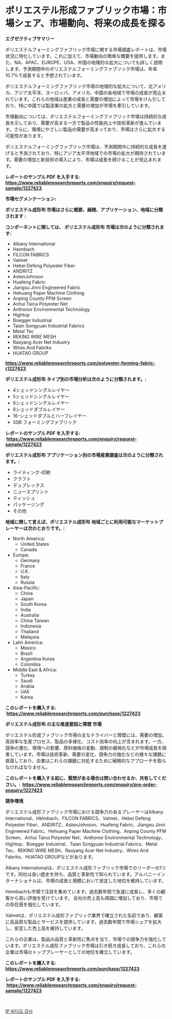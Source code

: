 <p><h1>ポリエステル形成ファブリック市場：市場シェア、市場動向、将来の成長を探る</h1></p><p><strong>エグゼクティブサマリー</strong></p>
<p><p>ポリエステルフォーミングファブリック市場に関する市場調査レポートは、市場状況に特化しています。これに加えて、市場動向の簡単な概要を提供します。また、NA、APAC、EUROPE、USA、中国の地理的な拡大についても詳しく説明します。予測期間中のポリエステルフォーミングファブリック市場は、年率10.7%で成長すると予想されています。</p><p>ポリエステルフォーミングファブリック市場の地理的な拡大について、北アメリカ、アジア太平洋、ヨーロッパ、アメリカ、中国の各地域で市場の成長が見込まれています。これらの地域は産業の成長と需要の増加によって市場をけん引しており、特に中国では製造業の拡大と需要の増加が市場を牽引しています。</p><p>市場動向については、ポリエステルフォーミングファブリック市場は持続的な成長を示しており、需要が高まる一方で製品の性能向上や技術革新が進んでいます。さらに、環境にやさしい製品の需要が高まっており、市場はさらに拡大する可能性があります。</p><p>ポリエステルフォーミングファブリック市場は、予測期間中に持続的な成長を遂げると予測されており、特にアジア太平洋地域での市場の拡大が期待されています。需要の増加と新技術の導入により、市場は成長を続けることが見込まれます。</p></p>
<p><strong>レポートのサンプル PDF を入手する: <a href="https://www.reliableresearchreports.com/enquiry/request-sample/1227423">https://www.reliableresearchreports.com/enquiry/request-sample/1227423</a></strong></p>
<p><strong>市場セグメンテーション:</strong></p>
<p><strong> ポリエステル成形布 市場はさらに概要、展開、アプリケーション、地域に分類されます :</strong></p>
<p><strong>コンポーネントに関しては、 ポリエステル成形布 市場は次のように分類されます: &nbsp;</strong></p>
<p><ul><li>Albany International</li><li>Heimbach</li><li>FILCON FABRICS</li><li>Valmet</li><li>Hebei Defeng Polyester Fiber</li><li>ANDRITZ</li><li>AstenJohnson</li><li>Huafeng Fabric</li><li>Jiangsu Jinni Engineered Fabric</li><li>Hehuang Paper Machine Clothing</li><li>Anping County PFM Screen</li><li>Anhui Tairui Polyester Net</li><li>Anthonor Environmental Technology</li><li>Hightop</li><li>Boegger Industrial</li><li>Taian Songyuan Industrial Fabrics</li><li>Metal Tec</li><li>REKING WIRE MESH</li><li>Raoyang Acer Net Industry</li><li>Wires And Fabriks</li><li>HUATAO GROUP</li></ul></p>
<p><strong><a href="https://www.reliableresearchreports.com/polyester-forming-fabric-r1227423">https://www.reliableresearchreports.com/polyester-forming-fabric-r1227423</a></strong></p>
<p><strong> ポリエステル成形布 タイプ別の市場分析は次のように分類されます。:</strong></p>
<p><ul><li>4シェッドシングルレイヤー</li><li>5シェッドシングルレイヤー</li><li>8シェッドシングルレイヤー</li><li>8シェッドダブルレイヤー</li><li>16-シェッドダブルとハーフレイヤー</li><li>SSB フォーミングファブリック</li></ul></p>
<p><strong>レポートのサンプル PDF を入手する: &nbsp;<a href="https://www.reliableresearchreports.com/enquiry/request-sample/1227423">https://www.reliableresearchreports.com/enquiry/request-sample/1227423</a></strong></p>
<p><strong> ポリエステル成形布 アプリケーション別の市場産業調査は次のように分類されます。:</strong></p>
<p><ul><li>ライティング-印刷</li><li>クラフト</li><li>デュプレックス</li><li>ニュースプリント</li><li>ティッシュ</li><li>パッケージング</li><li>その他</li></ul></p>
<p><strong>地域に関して言えば、ポリエステル成形布 地域ごとに利用可能なマーケットプレーヤーは次のとおりです。:</strong></p>
<p><ul>
    <li>
        North America:
        <ul>
            <li>United States</li>
            <li>Canada</li>
        </ul>
    </li>
    <li>
        Europe:
        <ul>
            <li>Germany</li>
            <li>France</li>
            <li>U.K.</li>
            <li>Italy</li>
            <li>Russia</li>
        </ul>
    </li>
    <li>
        Asia-Pacific:
        <ul>
            <li>China</li>
            <li>Japan</li>
            <li>South Korea</li>
            <li>India</li>
            <li>Australia</li>
            <li>China Taiwan</li>
            <li>Indonesia</li>
            <li>Thailand</li>
            <li>Malaysia</li>
        </ul>
    </li>
    <li>
        Latin America:
        <ul>
            <li>Mexico</li>
            <li>Brazil</li>
            <li>Argentina Korea</li>
            <li>Colombia</li>
        </ul>
    </li>
    <li>
        Middle East & Africa:
        <ul>
            <li>Turkey</li>
            <li>Saudi</li>
            <li>Arabia</li>
            <li>UAE</li>
            <li>Korea</li>
        </ul>
    </li>
    </ul></p>
<p><strong>このレポートを購入する: &nbsp;<a href="https://www.reliableresearchreports.com/purchase/1227423">https://www.reliableresearchreports.com/purchase/1227423</a></strong></p>
<p><strong>ポリエステル成形布 の主な推進要因と障壁 市場</strong></p>
<p><p>ポリエステル形成ファブリック市場の主なドライバーと障壁には、需要の増加、高効率な生産プロセス、製品の多様化、コスト効率の向上が含まれます。一方、競争の激化、環境への影響、原料価格の変動、規制の厳格化などが市場成長を阻害しています。市場は技術革新、需要の変化、競争力の強化などの様々な課題に直面しており、企業はこれらの課題に対処するために戦略的なアプローチを取らなければなりません。</p></p>
<p><strong>このレポートを購入する前に、質問がある場合は問い合わせるか、共有してください。:&nbsp; <a href="https://www.reliableresearchreports.com/enquiry/pre-order-enquiry/1227423">https://www.reliableresearchreports.com/enquiry/pre-order-enquiry/1227423</a></strong></p>
<p><strong>競争環境</strong></p>
<p><p>ポリエステル成形ファブリック市場における競争力のあるプレーヤーはAlbany International、Heimbach、FILCON FABRICS、Valmet、Hebei Defeng Polyester Fiber、ANDRITZ、AstenJohnson、Huafeng Fabric、Jiangsu Jinni Engineered Fabric、Hehuang Paper Machine Clothing、Anping County PFM Screen、Anhui Tairui Polyester Net、Anthonor Environmental Technology、Hightop、Boegger Industrial、Taian Songyuan Industrial Fabrics、Metal Tec、REKING WIRE MESH、Raoyang Acer Net Industry、Wires And Fabriks、HUATAO GROUPなどがあります。</p><p>Albany Internationalは、ポリエステル成形ファブリック市場でのリーダーの1つです。同社は長い歴史を持ち、品質と革新性で知られています。アルバニーインターナショナルは、市場の成長と規模において安定した地位を維持しています。</p><p>Heimbachも市場で注目を集めています。過去数年間で急速に成長し、多くの顧客から高い評価を受けています。 会社の売上高も順調に増加しており、市場での存在感を強化しています。</p><p>Valmetは、ポリエステル成形ファブリック業界で確立された名前であり、顧客に高品質な製品とサービスを提供しています。過去数年間で市場シェアを拡大し、安定した売上高を維持しています。</p><p>これらの企業は、製品の品質と革新性に焦点を当て、市場での競争力を強化しています。ポリエステル成形ファブリック市場は引き続き成長しており、これらの企業は市場のトッププレーヤーとしての地位を確立しています。</p></p>
<p><strong>このレポートを購入する: &nbsp; <a href="https://www.reliableresearchreports.com/purchase/1227423">https://www.reliableresearchreports.com/purchase/1227423</a></strong></p>
<p><strong>レポートのサンプル PDF を入手する: &nbsp;<a href="https://www.reliableresearchreports.com/enquiry/request-sample/1227423">https://www.reliableresearchreports.com/enquiry/request-sample/1227423</a></strong><strong></strong></p>
<p>&nbsp;</p>
<p><p><a href="https://github.com/fernandotryO5lson96765/Market-Research-Report-List-1/blob/main/528395029898.md">IP 비디오 감시</a></p></p>